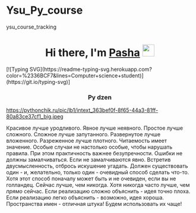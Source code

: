 # Ysu_Py_course
ysu_course_tracking

<h1 align="center">Hi there, I'm <a href="https://github.com/sampleeer/" target="_blank">Pasha</a> 
<img src="https://github.com/blackcater/blackcater/raw/main/images/Hi.gif" height="32"/></h1>
[![Typing SVG](https://readme-typing-svg.herokuapp.com?color=%2336BCF7&lines=Computer+science+student)](https://git.io/typing-svg)]
<h3 align="center">Py dzen</h3>

https://pythonchik.ru/pic/lb1/intext_363bef0f-8f65-44a3-81ff-80a83ce37cf1_big.jpeg

Красивое лучше уродливого.
Явное лучше неявного.
Простое лучше сложного.
Сложное лучше запутанного.
Развернутое лучше вложенного.
Разреженное лучше плотного.
Читаемость имеет значение.
Особые случаи не настолько особые, чтобы нарушать правила.
При этом практичность важнее безупречности.
Ошибки не должны замалчиваться.
Если не замалчиваются явно.
Встретив двусмысленность, отбрось искушение угадать.
Должен существовать один - и, желательно, только один - очевидный способ сделать что-то.
Хотя этот способ поначалу может быть и не очевиден, если вы не голландец.
Сейчас лучше, чем никогда.
Хотя никогда часто лучше, чем *прямо* сейчас.
Если реализацию сложно объяснить - идея точно плоха.
Если реализацию легко объяснить - возможно, идея хороша.
Пространства имен - отличная штука! Будем использовать их чаще!
